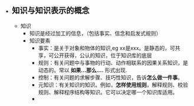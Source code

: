 - ## 知识与知识表示的概念
	- 知识
		- 知识是经过加工的信息，（包括事实、信念和启发式规则）
		- 知识要素
			- 事实：是关于对象和物体的知识,eg xx是xxx。是静态的，可共享，可公开获得，公认的知识，位于知识库的底层
			- 规则：有关问题中与事物的行动、动作相联系的因果关系知识，是动态的。常以 **如果...那么....**  形式出现.
			- 控制：有关问题的求解步骤、技巧性知识，告诉**怎么做一件事**。
			- 元知识：有关知识的知识。例如，**怎样使用规则**，解释规则、校验规则、解释程序结构等知识。它可以决定哪一个知识库适用。
			- 